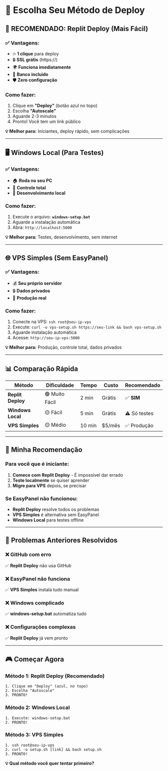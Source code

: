# 🎯 Escolha Seu Método de Deploy

## 🚀 RECOMENDADO: Replit Deploy (Mais Fácil)

### ✅ Vantagens:
- 🔥 **1 clique** para deploy
- 🔒 **SSL grátis** (https://)
- 🌍 **Funciona imediatamente**
- 💾 **Banco incluído**
- 🛡️ **Zero configuração**

### Como fazer:
1. Clique em **"Deploy"** (botão azul no topo)
2. Escolha **"Autoscale"** 
3. Aguarde 2-3 minutos
4. Pronto! Você tem um link público

**💡 Melhor para:** Iniciantes, deploy rápido, sem complicações

---

## 🖥️ Windows Local (Para Testes)

### ✅ Vantagens:
- 🏠 **Roda no seu PC**
- 🔧 **Controle total**
- 🚀 **Desenvolvimento local**

### Como fazer:
1. Execute o arquivo: **`windows-setup.bat`**
2. Aguarde a instalação automática
3. Abra: `http://localhost:5000`

**💡 Melhor para:** Testes, desenvolvimento, sem internet

---

## 🌐 VPS Simples (Sem EasyPanel)

### ✅ Vantagens:
- 💰 **Seu próprio servidor**
- 🔒 **Dados privados**
- 🎯 **Produção real**

### Como fazer:
1. Conecte na VPS: `ssh root@seu-ip-vps`
2. Execute: `curl -o vps-setup.sh https://seu-link && bash vps-setup.sh`
3. Aguarde instalação automática
4. Acesse: `http://seu-ip-vps:5000`

**💡 Melhor para:** Produção, controle total, dados privados

---

## 📊 Comparação Rápida

| Método | Dificuldade | Tempo | Custo | Recomendado |
|--------|-------------|-------|-------|-------------|
| **Replit Deploy** | 🟢 Muito Fácil | 2 min | Grátis | ✅ **SIM** |
| **Windows Local** | 🟡 Fácil | 5 min | Grátis | ⚠️ Só testes |
| **VPS Simples** | 🟡 Médio | 10 min | $5/mês | ✅ Produção |

---

## 🎯 Minha Recomendação

### Para você que é **iniciante**:
1. **Comece com Replit Deploy** - É impossível dar errado
2. **Teste localmente** se quiser aprender
3. **Migre para VPS** depois, se precisar

### Se EasyPanel não funcionou:
- **Replit Deploy** resolve todos os problemas
- **VPS Simples** é alternativa sem EasyPanel
- **Windows Local** para testes offline

---

## 🚨 Problemas Anteriores Resolvidos

### ❌ GitHub com erro
✅ **Replit Deploy** não usa GitHub

### ❌ EasyPanel não funciona  
✅ **VPS Simples** instala tudo manual

### ❌ Windows complicado
✅ **windows-setup.bat** automatiza tudo

### ❌ Configurações complexas
✅ **Replit Deploy** já vem pronto

---

## 🎮 Começar Agora

### Método 1: Replit Deploy (Recomendado)
```
1. Clique em "Deploy" (azul, no topo)
2. Escolha "Autoscale"
3. PRONTO!
```

### Método 2: Windows Local
```
1. Execute: windows-setup.bat
2. PRONTO!
```

### Método 3: VPS Simples
```
1. ssh root@seu-ip-vps
2. curl -o setup.sh [link] && bash setup.sh
3. PRONTO!
```

**💡 Qual método você quer tentar primeiro?**